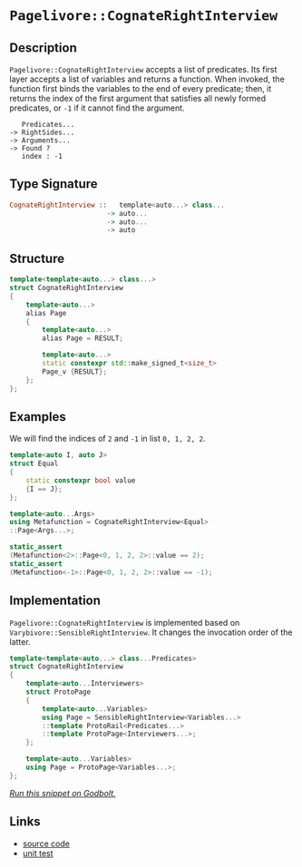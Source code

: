 <!-- Copyright 2024 Feng Mofan
SPDX-License-Identifier: Apache-2.0 -->

# `Pagelivore::CognateRightInterview`

## Description

`Pagelivore::CognateRightInterview` accepts a list of predicates.
Its first layer accepts a list of variables and returns a function.
When invoked, the function first binds the variables to the end of every predicate;
then, it returns the index of the first argument that satisfies all newly formed predicates, or `-1` if it cannot find the argument.

<pre><code>   Predicates...
-> RightSides...
-> Arguments...
-> Found ?
   index : -1</code></pre>

## Type Signature

```Haskell
CognateRightInterview ::   template<auto...> class...
                        -> auto...
                        -> auto...
                        -> auto
```

## Structure

```C++
template<template<auto...> class...>
struct CognateRightInterview
{
    template<auto...>
    alias Page
    {
        template<auto...>
        alias Page = RESULT;

        template<auto...>
        static constexpr std::make_signed_t<size_t>
        Page_v {RESULT};
    };  
};
```

## Examples

We will find the indices of `2` and `-1` in list `0, 1, 2, 2`.

```C++
template<auto I, auto J>
struct Equal
{
    static constexpr bool value
    {I == J};
};

template<auto...Args>
using Metafunction = CognateRightInterview<Equal>
::Page<Args...>;

static_assert
(Metafunction<2>::Page<0, 1, 2, 2>::value == 2);
static_assert
(Metafunction<-1>::Page<0, 1, 2, 2>::value == -1);
```

## Implementation

`Pagelivore::CognateRightInterview` is implemented based on `Varybivore::SensibleRightInterview`. It changes the invocation order of the latter.

```C++
template<template<auto...> class...Predicates>
struct CognateRightInterview
{
    template<auto...Interviewers>
    struct ProtoPage
    {
        template<auto...Variables>
        using Page = SensibleRightInterview<Variables...>
        ::template ProtoRail<Predicates...>
        ::template ProtoPage<Interviewers...>;
    };

    template<auto...Variables>
    using Page = ProtoPage<Variables...>;
};
```

[*Run this snippet on Godbolt.*](https://godbolt.org/#z:OYLghAFBqd5QCxAYwPYBMCmBRdBLAF1QCcAaPECAMzwBtMA7AQwFtMQByARg9KtQYEAysib0QXACx8BBAKoBnTAAUAHpwAMvAFYTStJg1DIApACYAQuYukl9ZATwDKjdAGFUtAK4sGEgKykrgAyeAyYAHI%2BAEaYxBJmGqQADqgKhE4MHt6%2BASlpGQKh4VEssfFcibaY9o4CQgRMxATZPn5cgXaYDpkNTQTFkTFxCUkKjc2tuR22EwNhQ2UjlRoAlLaoXsTI7BzmAMxhyN5YANQm%2B25ejrSEAJ4X2CYaAIIHRyeY55fI4%2BhYVEezzerwA9AAqSHg04ANSad2ieAAbiR2CAhIx0tF6AAlPDABAEACSgjiSLwmAA7qcoeDQcCCJgWMkDIyLm4mNdUAA6XlA17jYheBynDEMLG4/GEkmM4jkqnAkwAdisr1O6tOjOZrMw7K1LKYbMunKIvO5j1OxyYCgUZuUxEw%2BFEjIU/JeGtOguFBFO9tQRBxTDowI9ytV7o9Gv1OvZJp5fP2TzVkfVXpFfqIyiYwF1yZTYc9jUcyEtAnGmFUyWIpzjpyRYi8XzDAFouMqACIXCznJWd/bhkMpzVMg1Gjlcs0vYAOpmMAiuxODlNedJGX3Zpv7du%2B4j%2B1BZnPsqcztiCW0Jp79pc9vsDvPD7WG3WXaNP2MTi%2BWgw2u0Op1PhckwjdUVzCYBTkDOhvm3DNUEg2h2XtR08GdTBz3NRcr1eDsu0VV5XzHWsADE8GIcY3TTH0xQlTA8QJYlSTlClKXZEiyIIN0w2vAjnzcHj31NT8rR/XkkP/F03Q9Sidz3eDry4%2B8PX440P25OjCSEPAsEA68pIIIV013TMN10jUC3VUyU3GQ0UNLcVGUrata3rbwm0UocFOAod838Kx/HbCBVlOZsLT%2BEAQBYJgAGtMAAfXSYBwnQWKOMudIAC84tSoDvO8zzcoK048CoOzy0c853MKjUoDNcwADZ6rElCANY0jxlICCpWELS0NqxNwpcxtVlWSyqp7bsHQILYGFODQuxvPCvLGjUaiUUaqoLSbpuCtt%2BwWyrco7QL1rM3tcIOnCsJBJaoxHGMVME7lj0wWcz0kodQLXA9Nxgoz9xMy5nte%2Bc%2BsvcNQzOq7uLut8XxhwjVItYT0KB0953ekDV3A%2BDoJkgMgwQwHpxetH0KBKHIbvF5lPHIhTjY9qay5UVugEdAOrjM0AHkCAQOIdIFfTvRZ8U8GxWiuplMlmNa9iOoxNAGHZ04eb5sjQcVFVocfMcac5oTv3QprUIFrzpNguT73yoc9dU9Tuu0jHI3Nv7vtG8yKpuqyi1sxWyqrJm6cGtyvcja3lpMXzI4CoKQsTQt0HCyKYvi/EkpS9kMqyp2Nq1g6quK0qHIDk6CpqvkzAayvjZay4GYIDr7c07TQYGhtMGG0vDpVU4tuIGa5r2nDsPzwrVq%2BQu/eL6su%2B88vzUrxq/2aiTLgVtnG665veovNvXM70eCs2zApv705du7YfruWlNx6Kkqp4rKtZ6HCAX4K6ixcleipaYhVLlVvzDWh8xrhR4hBAmiFl4m2AaHG%2BpwwHwy%2BG7S4Tcepk0XCAqqe9GynDAGAC425Wzv0jCNLBHke4kO8n3GaZhziWBFjRe2v95QsQAbzIBF4qFDkQTrL4clLg1xdLA%2BB3leGjmQQDNwaCW5cPIQVHBz5L7yLDmdEecCx60DWioiGE0T7bWIUPNRGj8y9mOiAy64MKG3kWt5W2j1UZzlNt5T64Fvq41gigtwjizwayuhDGx6ilJIL1CEh68YMLYC/NaFGxNgbOI1K4iBUFCF4zgpAomJ4nF%2BIHJTRaEIoTrhzLcFEDpwoeESk%2BZhjFWE0ihPSfCYS%2BJNP1pE6JIluRCLQhRIWIoKnMEZNU2UrDNZWPVPYiJLDmL8ydi7PcbsrZ51DhMs0cJiB4CYOLBJy4sZFJ%2Bowr%2BEsf41JlpcNZGytkiJ4SAcBFsMluC6RgnK1zbmuykVMqknDInnS8pY2xt0%2BECQieczZ9BtmnCSe41JnipEgsuVwimgTroFNpKi2kDSXgouhAAFTQvOOpkIMVYrRaijFiozCHAYMcLwZx2TXDoPcTijTAXhNOESDmzMABSPSDI%2BmwAARy8GIUZ15rLFiLk/as0RUCeDrO3eSKoiTQVSdyvJ2E1XXRWbyF4xBgCmySQAWRPkwKgXgqV1Bmqk/pVTJYnP/m4AVQrCZAXCl4nVeqcmLTFShWKMS4gcVeBAI1jRTXmsyOyMwjxXVSKSOfDqZh41RpAMHZVW5ThmBGldb1yBfU2n9cCINxrQ09AEOyQx2Bo2HkuLGrg8bE39WTe3VNRCuCZosBwdYtBOD%2BF4H4DgWhSCoE4G4aw1hPSbG2E2ClPBSAEE0B29YUUQD%2BCVNyfYAAOOqSp9hbo0Bu7dABOfY%2BhOCSF4CwCQGgkh9oHUOjgvAFAgCSHO/tHbSBwFgDARAIBNgEGSNccglA0DMjoHECIrBdiqE3c2OqkhTjAGQCWKQ3IzC8GQkQdZida38EECIMQ7ApAyEEIoFQ6hX2kF0LWykxAmDJE4DwTt3be3zsHZwLm1x/0%2BlQCVKDdUYNwYQ0hyQKHTgQA8CB%2BgM9p2rF4C%2BrQ6wIBIGA8kUDZAKAQGU6pkAwApAJpoLQWUj6IDRBY4iZgxA7j0d4GZ%2BEXNojaG6C%2BmdwG0ZcwYLQSz5GsDRC8MADktAtFWdIFgSKRhxBedIo55EaEWMVm6NcXYM6wiMi7eR240QaMWY8FgFj%2Bk8AXu4LwJEcRpVKHbEyQwwBbhGHnesKgBg9UwmYlzZIjAgs4eEKIcQhGOskbUCxyj%2BhKsoFHZYfQYtH2QHWKgZIFrH0cGbH8QhphLDWESLwVAxXiCYZi1N6otRMguCVlMdoQQlaDFKOUPQqR0gWpO9dgoFqLvDAqPtqL9Q5j3drV0EtDA%2BjNGe0sV71lJieDaHoEH8wSgvYkOsBQE6diw5PRwHtpAb0bc4KcXj/H4OIfPsJuhEBcCEBIPQ/YrbZO1fWHzJgWB4iBVIEuyQ%2BxuRHqVJIDQkgzCSDqle/wdUD3I7PaQC95PuR1S4HVddB712S/8JIDoR66po5Y3eh9T7Z21ffV%2BxTP6OMAfU5pyT4G2CcCaCwJESpmxMGiWuLgB7uRcG5AO9DJAtJ6A63h7r0hetKH6%2BR3QCbqO0as4xlHzHyN3vY3%2B64pxuM1mIBbq3NurR24d07jQonxMqck2TjNlPX0KaU6gCTcRAMaZLznkY5vLfNlTzpg9XAkj6cM5QEz5GbMWaC53u4dmHMOCCy5ucbmPMse875/zgXCvBYq2F3YA78AOh6MV%2BbLvVDxcZEF5LNQWPpcy3cbL8/ZPrIKzOrbpXMDldC1VsCWv6vZgUE1qkLW2vT8911gjPvZB9bIwOwPQ2asVsrAxt0tJsGcZs5tOBFsCB0BltRsLB1tB0tsdswC4cah3s/AIBXAvszt0BAcrta0btCgsgwdph8hbtMh8Dlg3tft/sWhSDTsfsLU6CqDgdPsGCIc5hWCkd4cthEdW1kdUd0dWMOAE8k9rdbdwJ7dHdndRNicMMycKdNdC9qdMBacRgGdUthdRcHdOclR/AD0lRt0ucecFcVdI9OB1dn0tcP1v1f1ONy8jcwMIMzdE9YNTgWAFAkQSwkRpCdRxg0N8AMN3dsNZAvdP8iN5A/df8dAQBj1g86NCsw8hDVc2N9cuMSpzd3DPDvC6w/CAIfQxNK9VMyd9gZNlD5N31i9S81MgNijJNk1kBkhkhYpfCD1Yp/CCBfU3Cfc6BW9jNTMwh4Ru8hiLM%2B9HNB8S9XN3NPMF9MAfM/MxAp8Z0QtKtwsF9Itl8YtyM4tkAEst9SRUsB0994RD9csT8gtz80hL9Z8b8atC8%2BAGtH9mtWs%2B0Z1398MJAv9iNoiBs4iADjB4DxtohUDB1ZtMh5tQQwogC1tb1kD0F4A0CDtnAsDjsODa0QgFhLtqCiC7t0TyDiDuDvt0DaD2CchGCSTmCuCsSYdvsyTwc6T%2BgiS4cEcCNkiI9b1Mcsi4McifD8iXRCj5DScDglC5MF1SAac6dKAw9tCQAzAHd9h9h/B/BOcm8919glQpdzDOT71bANcxThpGcQAudxcuB9hK5zSD0JdK4NAlRkd9gOSMddSDSw9UNtSnSC95N1gtt0hnBJAgA%3D)

## Links

- [source code](../../../../conceptrodon/pagelivore/cognate_right_interview.hpp)
- [unit test](../../../../tests/unit/metafunctions/pagelivore/cognate_right_interview.test.hpp)
